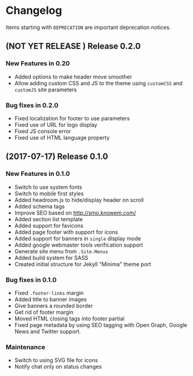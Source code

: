 # Changelog

Items starting with `DEPRECATION` are important deprecation notices.

## (NOT YET RELEASE ) Release 0.2.0

### New Features in 0.20

+ Added options to make header move smoother
+ Allow adding custom CSS and JS to the theme using `customCSS` and `customJS`
  site parameters

### Bug fixes in 0.2.0

+ Fixed localization for footer to use parameters
+ Fixed use of URL for logo display
+ Fixed JS console error
+ Fixed use of HTML language property

## (2017-07-17) Release 0.1.0

### New Features in 0.1.0

+ Switch to use system fonts
+ Switch to mobile first styles
+ Added headroom.js to hide/display header on scroll
+ Added schema tags
+ Improve SEO based on <http://smo.knowem.com/>
+ Added section list template
+ Added support for favicons
+ Added page footer with support for icons
+ Added support for banners in `single` display mode
+ Added google webmaster tools verification support
+ Generate site menu from `.Site.Menus`
+ Added build system for SASS
+ Created initial structure for Jekyll "Minima" theme port

### Bug fixes in 0.1.0

+ Fixed `.footer-links` margin
+ Added title to banner images
+ Give banners a rounded border
+ Get rid of footer margin
+ Moved HTML closing tags into footer partial
+ Fixed page metadata by using SEO tagging with Open Graph,
  Google News and Twitter support.

### Maintenance

+ Switch to using SVG file for icons
+ Notify chat only on status changes
